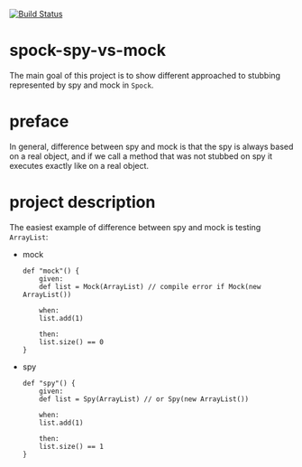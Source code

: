 [![Build Status](https://travis-ci.com/mtumilowicz/spock-spy-vs-mock.svg?branch=master)](https://travis-ci.com/mtumilowicz/spock-spy-vs-mock)

# spock-spy-vs-mock
The main goal of this project is to show different approached to stubbing represented by spy 
and mock in `Spock`.

# preface
In general, difference between spy and mock is that the spy is always based on a real object,
and if we call a method that was not stubbed on spy it executes exactly like on a real object.

# project description
The easiest example of difference between spy and mock is testing `ArrayList`:
* mock
    ```
    def "mock"() {
        given:
        def list = Mock(ArrayList) // compile error if Mock(new ArrayList())

        when:
        list.add(1)

        then:
        list.size() == 0
    }
    ```

* spy
    ```
    def "spy"() {
        given:
        def list = Spy(ArrayList) // or Spy(new ArrayList())
        
        when:
        list.add(1)
        
        then:
        list.size() == 1
    }    
    ```
